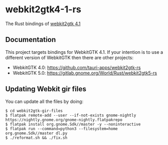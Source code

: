 # webkit2gtk4-1-rs

The Rust bindings of [webkit2gtk 4.1](https://webkitgtk.org/)

## Documentation

This project targets bindings for WebkitGTK 4.1. If your intention is to use
a different version of WebkitGTK then there are other projects:

 - WebkitGTK 4.0: https://github.com/tauri-apps/webkit2gtk-rs
 - WebkitGTK 5.0: https://gitlab.gnome.org/World/Rust/webkit2gtk5-rs

## Updating Webkit gir files

You can update all the files by doing:

```console
$ cd webkit2gtk-gir-files
$ flatpak remote-add --user --if-not-exists gnome-nightly https://nightly.gnome.org/gnome-nightly.flatpakrepo
$ flatpak install org.gnome.Sdk//master -y --noninteractive
$ flatpak run --command=python3 --filesystem=home org.gnome.Sdk//master dl.py
$ ./reformat.sh && ./fix.sh
```
